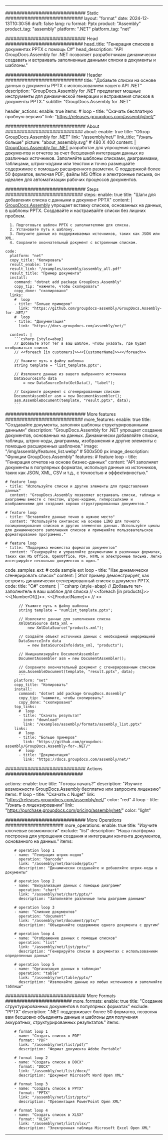 



---
############################# Static ############################
layout: "format"
date:  2024-12-13T10:30:56
draft: false
lang: ru
format: Pptx
product: "Assembly"
product_tag: "assembly"
platform: ".NET"
platform_tag: "net"

############################# Head ############################
head_title: "Генерация списков в документах PPTX с помощь C#"
head_description: "API GroupDocs.Assembly for .NET позволяет разработчикам динамически создавать и встраивать заполненные данными списки в документы и шаблоны."

############################# Header ############################
title: "Добавьте списки на основе данных в документы PPTX с использованием нашего API .NET" 
description: "GroupDocs.Assembly for .NET предлагает мощные инструменты для динамической генерации и встраивания списков в документы PPTX."
subtitle: "GroupDocs.Assembly for .NET" 

header_actions:
  enable: true
  items:
    #  loop
    - title: "Скачать бесплатную пробную версию"
      link: "https://releases.groupdocs.com/assembly/net/"
      
############################# About ############################
about:
    enable: true
    title: "Обзор GroupDocs.Assembly for .NET"
    link: "/assembly/net/"
    link_title: "Узнать больше"
    picture: "about_assembly.svg" # 480 X 400
    content: |
       [GroupDocs.Assembly for .NET](/assembly/net/) разработан для упрощения создания документов и отчетов за счет бесшовной интеграции данных из различных источников. Заполняйте шаблоны списками, диаграммами, таблицами, штрих-кодами или текстом и точно размещайте содержимое с помощью расширенного разметки. С поддержкой более 50 форматов, включая PDF, файлы MS Office и электронные письма, он идеален для автоматизации рабочих процессов документов.

############################# Steps ############################
steps:
    enable: true
    title: "Шаги для добавления списка с данными в документ PPTX"
    content: |
      [GroupDocs.Assembly](/assembly/net/) упрощает вставку списков, основанных на данных, в шаблоны PPTX. Создавайте и настраивайте списки без лишних проблем.
      
      1. Подготовьте шаблон PPTX с заполнителями для списка.
      2. Установите путь к шаблону.
      3. Получите данные из поддерживаемых источников, таких как JSON или XML.
      4. Сохраните окончательный документ с встроенным списком.
   
    code:
      platform: "net"
      copy_title: "Копировать"
      result_enable: true
      result_link: "/examples/assembly/assembly_all.pdf"
      result_title: "Пример документа"
      install:
        command: "dotnet add package GroupDocs.Assembly"
        copy_tip: "нажмите, чтобы скопировать"
        copy_done: "скопировано"
      links:
        #  loop
        - title: "Больше примеров"
          link: "https://github.com/groupdocs-assembly/GroupDocs.Assembly-for-.NET/"
        #  loop
        - title: "Документация"
          link: "https://docs.groupdocs.com/assembly/net/"
          
      content: |
        ```csharp {style=abap}
        // Добавьте этот тег в ваш шаблон, чтобы указать, где будет отображаться список
        // <<foreach [in customers]>><<[CustomerName]>><</foreach>>

        // Укажите путь к файлу шаблона
        string template = "list_template.pptx";

        // Извлеките данные из вашего выбранного источника
        DataSourceInfo data 
            = new DataSourceInfo(GetData(), "label");

        // Сохраните документ с сгенерированным списком
        DocumentAssembler asm = new DocumentAssembler();
        asm.AssembleDocument(template, "result.pptx", data);
        ```            

############################# More features ############################
more_features:
  enable: true
  title: "Создавайте документы, заполняя шаблоны структурированными данными"
  description: "GroupDocs.Assembly for .NET упрощает создание документов, основанных на данных. Динамически добавляйте списки, таблицы, штрих-коды, диаграммы, изображения и другие элементы с помощью расширенных шаблонов."
  image: "/img/assembly/features_list.webp" # 500x500 px
  image_description: "Функции GroupDocs.Assembly"
  features:
    # feature loop
    - title: "Генерация отчетов на основе бизнес-данных"
      content: "API заполняет документы в популярных форматах, используя данные из источников, таких как JSON, XML, CSV и т.д., с точностью и эффективностью."

    # feature loop
    - title: "Используйте списки и другие элементы для представления данных"
      content: "GroupDocs.Assembly позволяет встраивать списки, таблицы и диаграммы вместе с текстом, штрих-кодами, гиперссылками и изображениями для создания хорошо структурированных документов."

    # feature loop
    - title: "Вставляйте данные точно в нужное место"
      content: "Используйте синтаксис на основе LINQ для точного позиционирования списков и других элементов данных. Используйте циклы для динамического заполнения списков и применяйте пользовательское форматирование программно."

    # feature loop
    - title: "Поддержка множества форматов документов"
      content: "Генерируйте и управляйте документами в различных форматах, таких как MS Office, OpenOffice, PDF, HTML и электронные письма. Легко интегрируйте несколько документов в один."
      
  code_samples_ext:
    # code sample ext loop
    - title: "Как динамически сгенерировать список"
      content: |
        Этот пример демонстрирует, как встроить динамически сгенерированный список в документ PPTX.
      code:
        title: "C#"
        content: |
          ```csharp {style=abap}
          // Добавьте тег-заполнитель в ваш шаблон для списка
          // <<foreach [in products]>><<[NumberOf()]>>. <<[ProductName]>>
          // <</foreach>>

          // Укажите путь к файлу шаблона
          string template = "numlist_template.pptx";

          // Извлеките данные для заполнения списка
          XmlDataSource data_xml =
              new XmlDataSource("products.xml");

          // Создайте объект источника данных с необходимой информацией
          DataSourceInfo data 
              = new DataSourceInfo(data_xml, "products");

          // Инициализируйте DocumentAssembler
          DocumentAssembler asm = new DocumentAssembler();

          // Сохраните окончательный документ с сгенерированным списком
          asm.AssembleDocument(template, "result.pptx", data);
          ```
        platform: "net"
        copy_title: "Копировать"
        install:
          command: "dotnet add package GroupDocs.Assembly"
          copy_tip: "нажмите, чтобы скопировать"
          copy_done: "скопировано"
        top_links:
          #  loop
          - title: "Скачать результат"
            icon: "download"
            link: "/examples/assembly/formats/assembly_list.pptx"
        links:
          #  loop
          - title: "Больше примеров"
            link: "https://github.com/groupdocs-assembly/GroupDocs.Assembly-for-.NET/"
          #  loop
          - title: "Документация"
            link: "https://docs.groupdocs.com/assembly/net/"
            

            


############################# Actions ############################

actions:
  enable: true
  title: "Готовы начать?"
  description: "Изучите возможности GroupDocs.Assembly бесплатно или запросите лицензию"
  items:
    #  loop
    - title: "Скачать с Nuget"
      link: "https://releases.groupdocs.com/assembly/net/"
      color: "red"
        #  loop
    - title: "Узнать о лицензировании"
      link: "https://purchase.groupdocs.com/pricing/assembly/net/"
      color: "light"


############################# More Operations #####################
more_operations:
    enable: true
    title: "Изучите ключевые возможности"
    exclude: "list"
    description: "Наша платформа построена для упрощения создания и интеграции контента документов, основанного на данных."
    items: 
          
        # operation loop 1
        - name: "Генерация штрих-кодов"
          operation: "barcode"
          link: "/assembly/net/barcode/pptx/"
          description: "Динамически создавайте и добавляйте штрих-коды в документы"

        # operation loop 2
        - name: "Визуализация данных с помощью диаграмм"
          operation: "chart"
          link: "/assembly/net/chart/pptx/"
          description: "Заполняйте различные типы диаграмм данными"

        # operation loop 3
        - name: "Слияние документов"
          operation: "document"
          link: "/assembly/net/document/pptx/"
          description: "Объединяйте содержимое одного документа с другим"

        # operation loop 4
        - name: "Отображение данных с помощью списков"
          operation: "list"
          link: "/assembly/net/list/pptx/"
          description: "Генерируйте списки в документах с использованием определенных данных"

        # operation loop 5
        - name: "Организация данных в таблицах"
          operation: "table"
          link: "/assembly/net/table/pptx/"
          description: "Извлекайте данные из любых источников и заполняйте таблицы"
         
          
############################# More Formats ########################
more_formats:
    enable: true
    title: "Создание структурированных документов в популярных форматах"
    exclude: "PPTX"
    description: ".NET поддерживает более 50 форматов, позволяя вам бесшовно объединять данные и шаблоны для получения аккуратных, структурированных результатов."
    items: 
          
        # format loop 1
        - name: "Создать список в PDF"
          format: "PDF"
          link: "/assembly/net/list/pdf/"
          description: "Формат документа Adobe Portable"
          
        # format loop 2
        - name: "Создать список в DOCX"
          format: "DOCX"
          link: "/assembly/net/list/docx/"
          description: "Документ Microsoft Word Open XML"
          
        # format loop 3
        - name: "Создать список в PPTX"
          format: "PPTX"
          link: "/assembly/net/list/pptx/"
          description: "Презентация PowerPoint Open XML"
          
        # format loop 4
        - name: "Создать список в XLSX"
          format: "XLSX"
          link: "/assembly/net/list/xlsx/"
          description: "Электронная таблица Microsoft Excel Open XML"


          

---